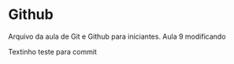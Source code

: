 # Github

Arquivo da aula de Git e Github para iniciantes.
Aula 9 modificando

Textinho teste para commit
